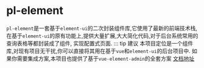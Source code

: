 # pl-element


`pl-element`是一套基于`element-ui`的二次封装组件库,它使用了最新的前端技术栈,在基于`element-ui`的原有功能上,提供大量扩展,大大简化代码,对于后台系统常用的查询表格等都封装成了组件, 实现配置式页面.
::: tip 建议
本项目定位是一个组件库,对现有项目无干扰,你可以直接将其用在基于`vue`和`element-ui`的后台项目中. 如果你需要集成方案,本项目也提供了基于`vue-element-admin`的全套方案
[文档地址](https://pangao.picp.vip)


